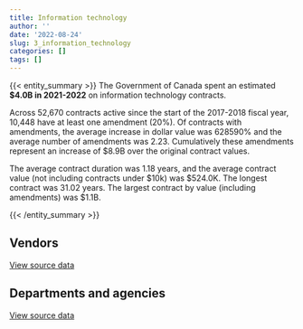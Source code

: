 ```yaml
---
title: Information technology
author: ''
date: '2022-08-24'
slug: 3_information_technology
categories: []
tags: []
---
```


<script src="/rmarkdown-libs/htmlwidgets/htmlwidgets.js"></script>
<link href="/rmarkdown-libs/datatables-css/datatables-crosstalk.css" rel="stylesheet" />
<script src="/rmarkdown-libs/datatables-binding/datatables.js"></script>
<script src="/rmarkdown-libs/jquery/jquery-3.6.0.min.js"></script>
<link href="/rmarkdown-libs/dt-core-bootstrap/css/dataTables.bootstrap.min.css" rel="stylesheet" />
<link href="/rmarkdown-libs/dt-core-bootstrap/css/dataTables.bootstrap.extra.css" rel="stylesheet" />
<script src="/rmarkdown-libs/dt-core-bootstrap/js/jquery.dataTables.min.js"></script>
<script src="/rmarkdown-libs/dt-core-bootstrap/js/dataTables.bootstrap.min.js"></script>
<link href="/rmarkdown-libs/crosstalk/css/crosstalk.min.css" rel="stylesheet" />
<script src="/rmarkdown-libs/crosstalk/js/crosstalk.min.js"></script>
<script src="/rmarkdown-libs/htmlwidgets/htmlwidgets.js"></script>
<link href="/rmarkdown-libs/datatables-css/datatables-crosstalk.css" rel="stylesheet" />
<script src="/rmarkdown-libs/datatables-binding/datatables.js"></script>
<script src="/rmarkdown-libs/jquery/jquery-3.6.0.min.js"></script>
<link href="/rmarkdown-libs/dt-core-bootstrap/css/dataTables.bootstrap.min.css" rel="stylesheet" />
<link href="/rmarkdown-libs/dt-core-bootstrap/css/dataTables.bootstrap.extra.css" rel="stylesheet" />
<script src="/rmarkdown-libs/dt-core-bootstrap/js/jquery.dataTables.min.js"></script>
<script src="/rmarkdown-libs/dt-core-bootstrap/js/dataTables.bootstrap.min.js"></script>
<link href="/rmarkdown-libs/crosstalk/css/crosstalk.min.css" rel="stylesheet" />
<script src="/rmarkdown-libs/crosstalk/js/crosstalk.min.js"></script>

{{< entity_summary >}}
The Government of Canada spent an estimated **\$4.0B in 2021-2022** on information technology contracts.

Across 52,670 contracts active since the start of the 2017-2018 fiscal year, 10,448 have at least one amendment (20%). Of contracts with amendments, the average increase in dollar value was 628590% and the average number of amendments was 2.23. Cumulatively these amendments represent an increase of \$8.9B over the original contract values.

The average contract duration was 1.18 years, and the average contract value (not including contracts under \$10k) was \$524.0K. The longest contract was 31.02 years. The largest contract by value (including amendments) was \$1.1B.

{{< /entity_summary >}}

## Vendors

<div id="htmlwidget-1" style="width:100%;height:auto;" class="datatables html-widget"></div>
<script type="application/json" data-for="htmlwidget-1">{"x":{"style":"bootstrap","filter":"none","vertical":false,"data":[["<a href=\"/vendors/1025178_randstad_interim/\">1025178 RANDSTAD INTERIM<\/a>","<a href=\"/vendors/10647802_canada/\">10647802 CANADA<\/a>","<a href=\"/vendors/11983890_canada_centre/\">11983890 CANADA CENTRE<\/a>","<a href=\"/vendors/2keys/\">2KEYS<\/a>","<a href=\"/vendors/3d_datacomm/\">3D DATACOMM<\/a>","<a href=\"/vendors/3m_canada_company/\">3M CANADA COMPANY<\/a>","<a href=\"/vendors/4_office_automation/\">4 OFFICE AUTOMATION<\/a>","<a href=\"/vendors/49_solutions/\">49 SOLUTIONS<\/a>","<a href=\"/vendors/4plan_consulting/\">4PLAN CONSULTING<\/a>","<a href=\"/vendors/529040_ontario_and_880382/\">529040 ONTARIO AND 880382<\/a>","<a href=\"/vendors/9168516_canada/\">9168516 CANADA<\/a>","<a href=\"/vendors/a_hundred_answers/\">A HUNDRED ANSWERS<\/a>","<a href=\"/vendors/ab_sciex/\">AB SCIEX<\/a>","<a href=\"/vendors/accenture/\">ACCENTURE<\/a>","<a href=\"/vendors/access_2_networks/\">ACCESS 2 NETWORKS<\/a>","<a href=\"/vendors/acme_future_security_controls/\">ACME FUTURE SECURITY CONTROLS<\/a>","<a href=\"/vendors/acosys_consulting_services/\">ACOSYS CONSULTING SERVICES<\/a>","<a href=\"/vendors/act/\">ACT<\/a>","<a href=\"/vendors/action_personnel_of_ottawa_hull/\">ACTION PERSONNEL OF OTTAWA HULL<\/a>","<a href=\"/vendors/adga_group/\">ADGA GROUP<\/a>","<a href=\"/vendors/adobe/\">ADOBE<\/a>","<a href=\"/vendors/adrm_technology_consulting/\">ADRM TECHNOLOGY CONSULTING<\/a>","<a href=\"/vendors/advanced_business_interiors/\">ADVANCED BUSINESS INTERIORS<\/a>","<a href=\"/vendors/advanced_chippewa_technologies/\">ADVANCED CHIPPEWA TECHNOLOGIES<\/a>","<a href=\"/vendors/agilent/\">AGILENT<\/a>","<a href=\"/vendors/ainsworth/\">AINSWORTH<\/a>","<a href=\"/vendors/air_liquide_canada/\">AIR LIQUIDE CANADA<\/a>","<a href=\"/vendors/airbus/\">AIRBUS<\/a>","<a href=\"/vendors/alinea_international/\">ALINEA INTERNATIONAL<\/a>","<a href=\"/vendors/altis_human_resources/\">ALTIS HUMAN RESOURCES<\/a>","<a href=\"/vendors/amazon/\">AMAZON<\/a>","<a href=\"/vendors/amtek_engineering/\">AMTEK ENGINEERING<\/a>","<a href=\"/vendors/anixter_canada/\">ANIXTER CANADA<\/a>","<a href=\"/vendors/ansys_canada/\">ANSYS CANADA<\/a>","<a href=\"/vendors/applied_electonics/\">APPLIED ELECTONICS<\/a>","<a href=\"/vendors/apption/\">APPTION<\/a>","<a href=\"/vendors/ariba/\">ARIBA<\/a>","<a href=\"/vendors/aris_global/\">ARIS GLOBAL<\/a>","<a href=\"/vendors/artemp_personnel_services/\">ARTEMP PERSONNEL SERVICES<\/a>","<a href=\"/vendors/asokan_business_interiors/\">ASOKAN BUSINESS INTERIORS<\/a>","<a href=\"/vendors/associated_engineering/\">ASSOCIATED ENGINEERING<\/a>","<a href=\"/vendors/attachmate/\">ATTACHMATE<\/a>","<a href=\"/vendors/avi_spl_canada/\">AVI SPL CANADA<\/a>","<a href=\"/vendors/b_l_associates/\">B L ASSOCIATES<\/a>","<a href=\"/vendors/bae_systems/\">BAE SYSTEMS<\/a>","<a href=\"/vendors/banctec_canada/\">BANCTEC CANADA<\/a>","<a href=\"/vendors/banfield_seguin/\">BANFIELD SEGUIN<\/a>","<a href=\"/vendors/bdo_canada/\">BDO CANADA<\/a>","<a href=\"/vendors/beckman_coulter_canada/\">BECKMAN COULTER CANADA<\/a>","<a href=\"/vendors/bell_and_howell_canada/\">BELL AND HOWELL CANADA<\/a>","<a href=\"/vendors/bell_canada/\">BELL CANADA<\/a>","<a href=\"/vendors/black_mcdonald/\">BLACK MCDONALD<\/a>","<a href=\"/vendors/blackberry/\">BLACKBERRY<\/a>","<a href=\"/vendors/bluedot/\">BLUEDOT<\/a>","<a href=\"/vendors/bmc_software_canada/\">BMC SOFTWARE CANADA<\/a>","<a href=\"/vendors/bombardier/\">BOMBARDIER<\/a>","<a href=\"/vendors/bp_m_government_im_it_consulting/\">BP M GOVERNMENT IM IT CONSULTING<\/a>","<a href=\"/vendors/bragg_communications/\">BRAGG COMMUNICATIONS<\/a>","<a href=\"/vendors/brandt_tractor/\">BRANDT TRACTOR<\/a>","<a href=\"/vendors/bridges_of_canada/\">BRIDGES OF CANADA<\/a>","<a href=\"/vendors/broadnet_telecom/\">BROADNET TELECOM<\/a>","<a href=\"/vendors/bronswerk_marine/\">BRONSWERK MARINE<\/a>","<a href=\"/vendors/brookfield_global_integrated_solutions/\">BROOKFIELD GLOBAL INTEGRATED SOLUTIONS<\/a>","<a href=\"/vendors/brs_innovations/\">BRS INNOVATIONS<\/a>","<a href=\"/vendors/bruker/\">BRUKER<\/a>","<a href=\"/vendors/c_core/\">C CORE<\/a>","<a href=\"/vendors/ca/\">CA<\/a>","<a href=\"/vendors/cache_computer_consulting/\">CACHE COMPUTER CONSULTING<\/a>","<a href=\"/vendors/cadex/\">CADEX<\/a>","<a href=\"/vendors/calian/\">CALIAN<\/a>","<a href=\"/vendors/campbell_scientific_canada/\">CAMPBELL SCIENTIFIC CANADA<\/a>","<a href=\"/vendors/canada_post/\">CANADA POST<\/a>","<a href=\"/vendors/canadian_bank_note_company/\">CANADIAN BANK NOTE COMPANY<\/a>","<a href=\"/vendors/canadian_corps_of_commissionaires/\">CANADIAN CORPS OF COMMISSIONAIRES<\/a>","<a href=\"/vendors/canadian_development_consultants/\">CANADIAN DEVELOPMENT CONSULTANTS<\/a>","<a href=\"/vendors/canon/\">CANON<\/a>","<a href=\"/vendors/cansel_survey_equipment/\">CANSEL SURVEY EQUIPMENT<\/a>","<a href=\"/vendors/carahsoft_technology/\">CARAHSOFT TECHNOLOGY<\/a>","<a href=\"/vendors/careworx/\">CAREWORX<\/a>","<a href=\"/vendors/carswell/\">CARSWELL<\/a>","<a href=\"/vendors/cbci_telecom/\">CBCI TELECOM<\/a>","<a href=\"/vendors/cdci_research/\">CDCI RESEARCH<\/a>","<a href=\"/vendors/cdw_canada/\">CDW CANADA<\/a>","<a href=\"/vendors/cedrom_sni/\">CEDROM SNI<\/a>","<a href=\"/vendors/cellebrite/\">CELLEBRITE<\/a>","<a href=\"/vendors/ceridian/\">CERIDIAN<\/a>","<a href=\"/vendors/cgi/\">CGI<\/a>","<a href=\"/vendors/channel_management_international/\">CHANNEL MANAGEMENT INTERNATIONAL<\/a>","<a href=\"/vendors/charter_telecom/\">CHARTER TELECOM<\/a>","<a href=\"/vendors/chubb_edwards/\">CHUBB EDWARDS<\/a>","<a href=\"/vendors/cima/\">CIMA<\/a>","<a href=\"/vendors/cision_canada/\">CISION CANADA<\/a>","<a href=\"/vendors/cistel_technology/\">CISTEL TECHNOLOGY<\/a>","<a href=\"/vendors/citrix/\">CITRIX<\/a>","<a href=\"/vendors/click_networks/\">CLICK NETWORKS<\/a>","<a href=\"/vendors/closereach/\">CLOSEREACH<\/a>","<a href=\"/vendors/co_ven/\">CO VEN<\/a>","<a href=\"/vendors/cofomo/\">COFOMO<\/a>","<a href=\"/vendors/colt_canada/\">COLT CANADA<\/a>","<a href=\"/vendors/combat_networks/\">COMBAT NETWORKS<\/a>","<a href=\"/vendors/commpower/\">COMMPOWER<\/a>","<a href=\"/vendors/commvault_systems/\">COMMVAULT SYSTEMS<\/a>","<a href=\"/vendors/compucom_canada/\">COMPUCOM CANADA<\/a>","<a href=\"/vendors/computer_associates_canada/\">COMPUTER ASSOCIATES CANADA<\/a>","<a href=\"/vendors/compuware_of_canada/\">COMPUWARE OF CANADA<\/a>","<a href=\"/vendors/concept_controls/\">CONCEPT CONTROLS<\/a>","<a href=\"/vendors/conexsys/\">CONEXSYS<\/a>","<a href=\"/vendors/connex_telecommunications/\">CONNEX TELECOMMUNICATIONS<\/a>","<a href=\"/vendors/conoscenti_technologies/\">CONOSCENTI TECHNOLOGIES<\/a>","<a href=\"/vendors/contract_community/\">CONTRACT COMMUNITY<\/a>","<a href=\"/vendors/convergint_technologies/\">CONVERGINT TECHNOLOGIES<\/a>","<a href=\"/vendors/coradix_technology_consulting/\">CORADIX TECHNOLOGY CONSULTING<\/a>","<a href=\"/vendors/corbel_management/\">CORBEL MANAGEMENT<\/a>","<a href=\"/vendors/csdc_systems/\">CSDC SYSTEMS<\/a>","<a href=\"/vendors/ctoms/\">CTOMS<\/a>","<a href=\"/vendors/cullen_diesel_power/\">CULLEN DIESEL POWER<\/a>","<a href=\"/vendors/cytelligence/\">CYTELLIGENCE<\/a>","<a href=\"/vendors/d_mark_biosciences/\">D MARK BIOSCIENCES<\/a>","<a href=\"/vendors/d4is_solutions/\">D4IS SOLUTIONS<\/a>","<a href=\"/vendors/dalhousie_university/\">DALHOUSIE UNIVERSITY<\/a>","<a href=\"/vendors/dalian_enterprises/\">DALIAN ENTERPRISES<\/a>","<a href=\"/vendors/dasco_equipment/\">DASCO EQUIPMENT<\/a>","<a href=\"/vendors/decisive_group/\">DECISIVE GROUP<\/a>","<a href=\"/vendors/decisive_technologies/\">DECISIVE TECHNOLOGIES<\/a>","<a href=\"/vendors/delco_automation/\">DELCO AUTOMATION<\/a>","<a href=\"/vendors/dell_computer/\">DELL COMPUTER<\/a>","<a href=\"/vendors/deloitte_and_touche/\">DELOITTE AND TOUCHE<\/a>","<a href=\"/vendors/desire2learn/\">DESIRE2LEARN<\/a>","<a href=\"/vendors/diligens/\">DILIGENS<\/a>","<a href=\"/vendors/dls_technology/\">DLS TECHNOLOGY<\/a>","<a href=\"/vendors/dnr_consulting_group/\">DNR CONSULTING GROUP<\/a>","<a href=\"/vendors/donna_cona/\">DONNA CONA<\/a>","<a href=\"/vendors/dwp_solutions/\">DWP SOLUTIONS<\/a>","<a href=\"/vendors/dymech_engineering/\">DYMECH ENGINEERING<\/a>","<a href=\"/vendors/dynabook_canada/\">DYNABOOK CANADA<\/a>","<a href=\"/vendors/dynamic_personnel_consultants/\">DYNAMIC PERSONNEL CONSULTANTS<\/a>","<a href=\"/vendors/eagle_professional_resources/\">EAGLE PROFESSIONAL RESOURCES<\/a>","<a href=\"/vendors/eberhard_von_huene_associates/\">EBERHARD VON HUENE ASSOCIATES<\/a>","<a href=\"/vendors/ebsco_canada/\">EBSCO CANADA<\/a>","<a href=\"/vendors/eclipsys_solutions/\">ECLIPSYS SOLUTIONS<\/a>","<a href=\"/vendors/elsevier/\">ELSEVIER<\/a>","<a href=\"/vendors/emcon_services/\">EMCON SERVICES<\/a>","<a href=\"/vendors/empowered_networks/\">EMPOWERED NETWORKS<\/a>","<a href=\"/vendors/englobe/\">ENGLOBE<\/a>","<a href=\"/vendors/entrust/\">ENTRUST<\/a>","<a href=\"/vendors/eperformance/\">EPERFORMANCE<\/a>","<a href=\"/vendors/ernst_young/\">ERNST YOUNG<\/a>","<a href=\"/vendors/esri/\">ESRI<\/a>","<a href=\"/vendors/evaluation_personnel_selection/\">EVALUATION PERSONNEL SELECTION<\/a>","<a href=\"/vendors/evripos_janitorial_services/\">EVRIPOS JANITORIAL SERVICES<\/a>","<a href=\"/vendors/excel_human_resources/\">EXCEL HUMAN RESOURCES<\/a>","<a href=\"/vendors/factiva/\">FACTIVA<\/a>","<a href=\"/vendors/fairbanks_morse_engine/\">FAIRBANKS MORSE ENGINE<\/a>","<a href=\"/vendors/fast_track_staffing/\">FAST TRACK STAFFING<\/a>","<a href=\"/vendors/felix_technology/\">FELIX TECHNOLOGY<\/a>","<a href=\"/vendors/ference_company_consulting/\">FERENCE COMPANY CONSULTING<\/a>","<a href=\"/vendors/finning_international/\">FINNING INTERNATIONAL<\/a>","<a href=\"/vendors/forrester_research/\">FORRESTER RESEARCH<\/a>","<a href=\"/vendors/foxit_software/\">FOXIT SOFTWARE<\/a>","<a href=\"/vendors/freebalance/\">FREEBALANCE<\/a>","<a href=\"/vendors/frequentis_canada/\">FREQUENTIS CANADA<\/a>","<a href=\"/vendors/fujitsu/\">FUJITSU<\/a>","<a href=\"/vendors/gap_wireless/\">GAP WIRELESS<\/a>","<a href=\"/vendors/garda_security_group/\">GARDA SECURITY GROUP<\/a>","<a href=\"/vendors/gartner/\">GARTNER<\/a>","<a href=\"/vendors/gc_strategies/\">GC STRATEGIES<\/a>","<a href=\"/vendors/gdi_services/\">GDI SERVICES<\/a>","<a href=\"/vendors/genesis_integration/\">GENESIS INTEGRATION<\/a>","<a href=\"/vendors/glasshouse_systems/\">GLASSHOUSE SYSTEMS<\/a>","<a href=\"/vendors/global_knowledge/\">GLOBAL KNOWLEDGE<\/a>","<a href=\"/vendors/global_upholstery/\">GLOBAL UPHOLSTERY<\/a>","<a href=\"/vendors/golder_associates/\">GOLDER ASSOCIATES<\/a>","<a href=\"/vendors/grand_toy/\">GRAND TOY<\/a>","<a href=\"/vendors/greater_toronto_airport_authority/\">GREATER TORONTO AIRPORT AUTHORITY<\/a>","<a href=\"/vendors/gsi_international_consulting/\">GSI INTERNATIONAL CONSULTING<\/a>","<a href=\"/vendors/hawboldt_industries/\">HAWBOLDT INDUSTRIES<\/a>","<a href=\"/vendors/haworth/\">HAWORTH<\/a>","<a href=\"/vendors/hewlett_packard/\">HEWLETT PACKARD<\/a>","<a href=\"/vendors/hitachi_data_systems/\">HITACHI DATA SYSTEMS<\/a>","<a href=\"/vendors/hitrac/\">HITRAC<\/a>","<a href=\"/vendors/honeywell/\">HONEYWELL<\/a>","<a href=\"/vendors/hootsuite_media/\">HOOTSUITE MEDIA<\/a>","<a href=\"/vendors/horizant/\">HORIZANT<\/a>","<a href=\"/vendors/hoskin_scientific/\">HOSKIN SCIENTIFIC<\/a>","<a href=\"/vendors/hubspoke/\">HUBSPOKE<\/a>","<a href=\"/vendors/hypertec/\">HYPERTEC<\/a>","<a href=\"/vendors/i4c_information_technology/\">I4C INFORMATION TECHNOLOGY<\/a>","<a href=\"/vendors/ibiska_telecom/\">IBISKA TELECOM<\/a>","<a href=\"/vendors/ibm_canada/\">IBM CANADA<\/a>","<a href=\"/vendors/iceberg_networks/\">ICEBERG NETWORKS<\/a>","<a href=\"/vendors/ids_systems_consultants/\">IDS SYSTEMS CONSULTANTS<\/a>","<a href=\"/vendors/ifathom/\">IFATHOM<\/a>","<a href=\"/vendors/ihs_global/\">IHS GLOBAL<\/a>","<a href=\"/vendors/iic_technologies/\">IIC TECHNOLOGIES<\/a>","<a href=\"/vendors/illumina_canada/\">ILLUMINA CANADA<\/a>","<a href=\"/vendors/imp_group/\">IMP GROUP<\/a>","<a href=\"/vendors/imtech_marine_canada/\">IMTECH MARINE CANADA<\/a>","<a href=\"/vendors/info_tech_research_group/\">INFO TECH RESEARCH GROUP<\/a>","<a href=\"/vendors/infosys/\">INFOSYS<\/a>","<a href=\"/vendors/inmarsat_solutions/\">INMARSAT SOLUTIONS<\/a>","<a href=\"/vendors/innovasea_marine_systems_canada/\">INNOVASEA MARINE SYSTEMS CANADA<\/a>","<a href=\"/vendors/insa/\">INSA<\/a>","<a href=\"/vendors/instrux_media/\">INSTRUX MEDIA<\/a>","<a href=\"/vendors/integra_networks/\">INTEGRA NETWORKS<\/a>","<a href=\"/vendors/integrated_distribution_systems/\">INTEGRATED DISTRIBUTION SYSTEMS<\/a>","<a href=\"/vendors/interactive_audio_visual/\">INTERACTIVE AUDIO VISUAL<\/a>","<a href=\"/vendors/intergraph_canada/\">INTERGRAPH CANADA<\/a>","<a href=\"/vendors/international_safety_research/\">INTERNATIONAL SAFETY RESEARCH<\/a>","<a href=\"/vendors/ipss/\">IPSS<\/a>","<a href=\"/vendors/iron_mountain/\">IRON MOUNTAIN<\/a>","<a href=\"/vendors/it_net_consultants/\">IT NET CONSULTANTS<\/a>","<a href=\"/vendors/itex/\">ITEX<\/a>","<a href=\"/vendors/j_j_trailers_manufacturers_and_sales/\">J J TRAILERS MANUFACTURERS AND SALES<\/a>","<a href=\"/vendors/jasco_applied_sciences_canada/\">JASCO APPLIED SCIENCES CANADA<\/a>","<a href=\"/vendors/jastram_engineering/\">JASTRAM ENGINEERING<\/a>","<a href=\"/vendors/jim_pattison_industries/\">JIM PATTISON INDUSTRIES<\/a>","<a href=\"/vendors/john_wiley_sons/\">JOHN WILEY SONS<\/a>","<a href=\"/vendors/johnson_controls_canada/\">JOHNSON CONTROLS CANADA<\/a>","<a href=\"/vendors/keydata_associates/\">KEYDATA ASSOCIATES<\/a>","<a href=\"/vendors/keysight_technologies_canada/\">KEYSIGHT TECHNOLOGIES CANADA<\/a>","<a href=\"/vendors/kongsberg/\">KONGSBERG<\/a>","<a href=\"/vendors/konica_minolta_business_solutions/\">KONICA MINOLTA BUSINESS SOLUTIONS<\/a>","<a href=\"/vendors/kpmg/\">KPMG<\/a>","<a href=\"/vendors/kubota_canada/\">KUBOTA CANADA<\/a>","<a href=\"/vendors/kyndryl_canada/\">KYNDRYL CANADA<\/a>","<a href=\"/vendors/l3harris/\">L3HARRIS<\/a>","<a href=\"/vendors/language_research_development_group/\">LANGUAGE RESEARCH DEVELOPMENT GROUP<\/a>","<a href=\"/vendors/lannick_contract_solutions/\">LANNICK CONTRACT SOLUTIONS<\/a>","<a href=\"/vendors/laurentian_technologies/\">LAURENTIAN TECHNOLOGIES<\/a>","<a href=\"/vendors/leo_pisces_services_group/\">LEO PISCES SERVICES GROUP<\/a>","<a href=\"/vendors/leonardo/\">LEONARDO<\/a>","<a href=\"/vendors/levitt_safety/\">LEVITT SAFETY<\/a>","<a href=\"/vendors/lexisnexis_canada/\">LEXISNEXIS CANADA<\/a>","<a href=\"/vendors/life_technologies/\">LIFE TECHNOLOGIES<\/a>","<a href=\"/vendors/lifespeak/\">LIFESPEAK<\/a>","<a href=\"/vendors/like_10/\">LIKE 10<\/a>","<a href=\"/vendors/lionbridge/\">LIONBRIDGE<\/a>","<a href=\"/vendors/lowe_martin_company/\">LOWE MARTIN COMPANY<\/a>","<a href=\"/vendors/ls_telcom/\">LS TELCOM<\/a>","<a href=\"/vendors/lumina_it/\">LUMINA IT<\/a>","<a href=\"/vendors/m_d_charlton/\">M D CHARLTON<\/a>","<a href=\"/vendors/m_r_engineering/\">M R ENGINEERING<\/a>","<a href=\"/vendors/macdonald_dettwiler_and_associates/\">MACDONALD DETTWILER AND ASSOCIATES<\/a>","<a href=\"/vendors/madsen_diesel_turbine/\">MADSEN DIESEL TURBINE<\/a>","<a href=\"/vendors/magellan_aerospace/\">MAGELLAN AEROSPACE<\/a>","<a href=\"/vendors/makwa_resourcing/\">MAKWA RESOURCING<\/a>","<a href=\"/vendors/manpower_services_canada/\">MANPOWER SERVICES CANADA<\/a>","<a href=\"/vendors/maplesoft_consulting/\">MAPLESOFT CONSULTING<\/a>","<a href=\"/vendors/marinenav/\">MARINENAV<\/a>","<a href=\"/vendors/maverin/\">MAVERIN<\/a>","<a href=\"/vendors/maximus_canada/\">MAXIMUS CANADA<\/a>","<a href=\"/vendors/maxsys_staffing_and_consulting/\">MAXSYS STAFFING AND CONSULTING<\/a>","<a href=\"/vendors/mcafee_international/\">MCAFEE INTERNATIONAL<\/a>","<a href=\"/vendors/mckinsey_and_company/\">MCKINSEY AND COMPANY<\/a>","<a href=\"/vendors/mdos_consulting/\">MDOS CONSULTING<\/a>","<a href=\"/vendors/media_q/\">MEDIA Q<\/a>","<a href=\"/vendors/mega_tech/\">MEGA TECH<\/a>","<a href=\"/vendors/mercury_marine/\">MERCURY MARINE<\/a>","<a href=\"/vendors/messa_computing/\">MESSA COMPUTING<\/a>","<a href=\"/vendors/metocean_telematics/\">METOCEAN TELEMATICS<\/a>","<a href=\"/vendors/mgis/\">MGIS<\/a>","<a href=\"/vendors/michael_wager_consulting/\">MICHAEL WAGER CONSULTING<\/a>","<a href=\"/vendors/micro_focus_canada/\">MICRO FOCUS CANADA<\/a>","<a href=\"/vendors/microsoft_canada/\">MICROSOFT CANADA<\/a>","<a href=\"/vendors/millbrook_tactical/\">MILLBROOK TACTICAL<\/a>","<a href=\"/vendors/mindwire_systems/\">MINDWIRE SYSTEMS<\/a>","<a href=\"/vendors/mishkumi_technologies/\">MISHKUMI TECHNOLOGIES<\/a>","<a href=\"/vendors/mitsubishi_motor_sales/\">MITSUBISHI MOTOR SALES<\/a>","<a href=\"/vendors/mnp/\">MNP<\/a>","<a href=\"/vendors/modis_canada/\">MODIS CANADA<\/a>","<a href=\"/vendors/moerae_solutions/\">MOERAE SOLUTIONS<\/a>","<a href=\"/vendors/moneris/\">MONERIS<\/a>","<a href=\"/vendors/moore_canada/\">MOORE CANADA<\/a>","<a href=\"/vendors/morneau_shepell/\">MORNEAU SHEPELL<\/a>","<a href=\"/vendors/morpho_canada/\">MORPHO CANADA<\/a>","<a href=\"/vendors/motorola_solutions_canada/\">MOTOROLA SOLUTIONS CANADA<\/a>","<a href=\"/vendors/mts_allstream/\">MTS ALLSTREAM<\/a>","<a href=\"/vendors/n12_consulting/\">N12 CONSULTING<\/a>","<a href=\"/vendors/national_arts_centre/\">NATIONAL ARTS CENTRE<\/a>","<a href=\"/vendors/nations_translation_group/\">NATIONS TRANSLATION GROUP<\/a>","<a href=\"/vendors/nattiq/\">NATTIQ<\/a>","<a href=\"/vendors/nav_canada/\">NAV CANADA<\/a>","<a href=\"/vendors/navpoint_consulting_group/\">NAVPOINT CONSULTING GROUP<\/a>","<a href=\"/vendors/newfound_recruiting/\">NEWFOUND RECRUITING<\/a>","<a href=\"/vendors/niche_technology/\">NICHE TECHNOLOGY<\/a>","<a href=\"/vendors/nimble_information_strategies/\">NIMBLE INFORMATION STRATEGIES<\/a>","<a href=\"/vendors/nisha_techonologies/\">NISHA TECHONOLOGIES<\/a>","<a href=\"/vendors/nortac_defence/\">NORTAC DEFENCE<\/a>","<a href=\"/vendors/northwest_marine_technology/\">NORTHWEST MARINE TECHNOLOGY<\/a>","<a href=\"/vendors/northwestel/\">NORTHWESTEL<\/a>","<a href=\"/vendors/nortrax_canada/\">NORTRAX CANADA<\/a>","<a href=\"/vendors/nova_networks/\">NOVA NETWORKS<\/a>","<a href=\"/vendors/nrns/\">NRNS<\/a>","<a href=\"/vendors/nuctech_company/\">NUCTECH COMPANY<\/a>","<a href=\"/vendors/nuix_north_america/\">NUIX NORTH AMERICA<\/a>","<a href=\"/vendors/olin/\">OLIN<\/a>","<a href=\"/vendors/onix_networking_canada/\">ONIX NETWORKING CANADA<\/a>","<a href=\"/vendors/onx_enterprise_solutions/\">ONX ENTERPRISE SOLUTIONS<\/a>","<a href=\"/vendors/openframe_technologies/\">OPENFRAME TECHNOLOGIES<\/a>","<a href=\"/vendors/opentext/\">OPENTEXT<\/a>","<a href=\"/vendors/oproma/\">OPROMA<\/a>","<a href=\"/vendors/optiv_canada_federal/\">OPTIV CANADA FEDERAL<\/a>","<a href=\"/vendors/oracle_canada/\">ORACLE CANADA<\/a>","<a href=\"/vendors/orangutech/\">ORANGUTECH<\/a>","<a href=\"/vendors/paladin_group/\">PALADIN GROUP<\/a>","<a href=\"/vendors/panasonic/\">PANASONIC<\/a>","<a href=\"/vendors/patlon_aircraft_industries/\">PATLON AIRCRAFT INDUSTRIES<\/a>","<a href=\"/vendors/pattison_sign_group/\">PATTISON SIGN GROUP<\/a>","<a href=\"/vendors/perceptics/\">PERCEPTICS<\/a>","<a href=\"/vendors/phaselock_systems_international/\">PHASELOCK SYSTEMS INTERNATIONAL<\/a>","<a href=\"/vendors/pitney_bowes/\">PITNEY BOWES<\/a>","<a href=\"/vendors/podolinsky_equipment/\">PODOLINSKY EQUIPMENT<\/a>","<a href=\"/vendors/postmedia_network/\">POSTMEDIA NETWORK<\/a>","<a href=\"/vendors/pragmatic_conferencing/\">PRAGMATIC CONFERENCING<\/a>","<a href=\"/vendors/precisionit/\">PRECISIONIT<\/a>","<a href=\"/vendors/pricewaterhouse_coopers/\">PRICEWATERHOUSE COOPERS<\/a>","<a href=\"/vendors/primex_project_management/\">PRIMEX PROJECT MANAGEMENT<\/a>","<a href=\"/vendors/printers_plus/\">PRINTERS PLUS<\/a>","<a href=\"/vendors/procom_consultants/\">PROCOM CONSULTANTS<\/a>","<a href=\"/vendors/promaxis/\">PROMAXIS<\/a>","<a href=\"/vendors/proquest/\">PROQUEST<\/a>","<a href=\"/vendors/prosci_canada/\">PROSCI CANADA<\/a>","<a href=\"/vendors/protak_consulting_group/\">PROTAK CONSULTING GROUP<\/a>","<a href=\"/vendors/purelogic/\">PURELOGIC<\/a>","<a href=\"/vendors/purespirit_solutions/\">PURESPIRIT SOLUTIONS<\/a>","<a href=\"/vendors/qiagen/\">QIAGEN<\/a>","<a href=\"/vendors/qmr/\">QMR<\/a>","<a href=\"/vendors/quintet_consulting/\">QUINTET CONSULTING<\/a>","<a href=\"/vendors/r2i/\">R2I<\/a>","<a href=\"/vendors/rampart_international/\">RAMPART INTERNATIONAL<\/a>","<a href=\"/vendors/randstad/\">RANDSTAD<\/a>","<a href=\"/vendors/rapiscan_systems/\">RAPISCAN SYSTEMS<\/a>","<a href=\"/vendors/raymond_chabot_grant_thornton/\">RAYMOND CHABOT GRANT THORNTON<\/a>","<a href=\"/vendors/raytheon/\">RAYTHEON<\/a>","<a href=\"/vendors/rhea/\">RHEA<\/a>","<a href=\"/vendors/rheinmetall/\">RHEINMETALL<\/a>","<a href=\"/vendors/risk_sciences_international/\">RISK SCIENCES INTERNATIONAL<\/a>","<a href=\"/vendors/rockwell_collins_canada/\">ROCKWELL COLLINS CANADA<\/a>","<a href=\"/vendors/rogers/\">ROGERS<\/a>","<a href=\"/vendors/rohde_schwarz_canada/\">ROHDE SCHWARZ CANADA<\/a>","<a href=\"/vendors/s_p_global_market_intelligence/\">S P GLOBAL MARKET INTELLIGENCE<\/a>","<a href=\"/vendors/saba_software/\">SABA SOFTWARE<\/a>","<a href=\"/vendors/salesforce_canada/\">SALESFORCE CANADA<\/a>","<a href=\"/vendors/sap/\">SAP<\/a>","<a href=\"/vendors/sas_institute/\">SAS INSTITUTE<\/a>","<a href=\"/vendors/sasktel/\">SASKTEL<\/a>","<a href=\"/vendors/sc2_0_stepped_care_solutions/\">SC2 0 STEPPED CARE SOLUTIONS<\/a>","<a href=\"/vendors/scalar_decisions/\">SCALAR DECISIONS<\/a>","<a href=\"/vendors/sdl_international_canada/\">SDL INTERNATIONAL CANADA<\/a>","<a href=\"/vendors/seacoast_marine_electronics/\">SEACOAST MARINE ELECTRONICS<\/a>","<a href=\"/vendors/securekey_technologies/\">SECUREKEY TECHNOLOGIES<\/a>","<a href=\"/vendors/sharp_electronics/\">SHARP ELECTRONICS<\/a>","<a href=\"/vendors/shaw_cable/\">SHAW CABLE<\/a>","<a href=\"/vendors/shi_canada/\">SHI CANADA<\/a>","<a href=\"/vendors/si_systems/\">SI SYSTEMS<\/a>","<a href=\"/vendors/siemens/\">SIEMENS<\/a>","<a href=\"/vendors/sierra_systems_group/\">SIERRA SYSTEMS GROUP<\/a>","<a href=\"/vendors/simex_defence/\">SIMEX DEFENCE<\/a>","<a href=\"/vendors/simplex_grinnell/\">SIMPLEX GRINNELL<\/a>","<a href=\"/vendors/skillsoft_canada/\">SKILLSOFT CANADA<\/a>","<a href=\"/vendors/smiths_detection/\">SMITHS DETECTION<\/a>","<a href=\"/vendors/snc_lavalin/\">SNC LAVALIN<\/a>","<a href=\"/vendors/softchoice/\">SOFTCHOICE<\/a>","<a href=\"/vendors/softsim_technologies/\">SOFTSIM TECHNOLOGIES<\/a>","<a href=\"/vendors/solotech/\">SOLOTECH<\/a>","<a href=\"/vendors/somos/\">SOMOS<\/a>","<a href=\"/vendors/southwest_research_institute/\">SOUTHWEST RESEARCH INSTITUTE<\/a>","<a href=\"/vendors/sra_staffing_solutions/\">SRA STAFFING SOLUTIONS<\/a>","<a href=\"/vendors/st_airborne_systems/\">ST AIRBORNE SYSTEMS<\/a>","<a href=\"/vendors/stantec/\">STANTEC<\/a>","<a href=\"/vendors/stoneworks_technologies/\">STONEWORKS TECHNOLOGIES<\/a>","<a href=\"/vendors/summit_canada_distributors/\">SUMMIT CANADA DISTRIBUTORS<\/a>","<a href=\"/vendors/super_channel_international/\">SUPER CHANNEL INTERNATIONAL<\/a>","<a href=\"/vendors/suse_software_solutions_canada/\">SUSE SOFTWARE SOLUTIONS CANADA<\/a>","<a href=\"/vendors/synersolutions_technologies/\">SYNERSOLUTIONS TECHNOLOGIES<\/a>","<a href=\"/vendors/systematix_solutions/\">SYSTEMATIX SOLUTIONS<\/a>","<a href=\"/vendors/systems_for_research/\">SYSTEMS FOR RESEARCH<\/a>","<a href=\"/vendors/systemscope/\">SYSTEMSCOPE<\/a>","<a href=\"/vendors/tag_hr/\">TAG HR<\/a>","<a href=\"/vendors/taligent_consulting/\">TALIGENT CONSULTING<\/a>","<a href=\"/vendors/tankatek/\">TANKATEK<\/a>","<a href=\"/vendors/tecsis/\">TECSIS<\/a>","<a href=\"/vendors/teknion/\">TEKNION<\/a>","<a href=\"/vendors/teksystems_canada/\">TEKSYSTEMS CANADA<\/a>","<a href=\"/vendors/telecom_computer_services/\">TELECOM COMPUTER SERVICES<\/a>","<a href=\"/vendors/teledyne/\">TELEDYNE<\/a>","<a href=\"/vendors/telesat/\">TELESAT<\/a>","<a href=\"/vendors/telus_canada/\">TELUS CANADA<\/a>","<a href=\"/vendors/tenaquip/\">TENAQUIP<\/a>","<a href=\"/vendors/teramach_technologies/\">TERAMACH TECHNOLOGIES<\/a>","<a href=\"/vendors/tes_contract_services/\">TES CONTRACT SERVICES<\/a>","<a href=\"/vendors/testforce_systems/\">TESTFORCE SYSTEMS<\/a>","<a href=\"/vendors/thales/\">THALES<\/a>","<a href=\"/vendors/the_aim_group/\">THE AIM GROUP<\/a>","<a href=\"/vendors/the_halifax_computer_consulting_group/\">THE HALIFAX COMPUTER CONSULTING GROUP<\/a>","<a href=\"/vendors/the_halifax_group/\">THE HALIFAX GROUP<\/a>","<a href=\"/vendors/the_it_broker/\">THE IT BROKER<\/a>","<a href=\"/vendors/the_ktl_group/\">THE KTL GROUP<\/a>","<a href=\"/vendors/the_mathworks/\">THE MATHWORKS<\/a>","<a href=\"/vendors/the_right_door_consulting/\">THE RIGHT DOOR CONSULTING<\/a>","<a href=\"/vendors/the_vcan_group/\">THE VCAN GROUP<\/a>","<a href=\"/vendors/thermo_fisher_scientific/\">THERMO FISHER SCIENTIFIC<\/a>","<a href=\"/vendors/think_on/\">THINK ON<\/a>","<a href=\"/vendors/thomas_schmidt/\">THOMAS SCHMIDT<\/a>","<a href=\"/vendors/thomson_reuters/\">THOMSON REUTERS<\/a>","<a href=\"/vendors/thrive_health/\">THRIVE HEALTH<\/a>","<a href=\"/vendors/tiree/\">TIREE<\/a>","<a href=\"/vendors/toromont/\">TOROMONT<\/a>","<a href=\"/vendors/toshiba_canada/\">TOSHIBA CANADA<\/a>","<a href=\"/vendors/totem_offisource/\">TOTEM OFFISOURCE<\/a>","<a href=\"/vendors/tpg_technology_consultants/\">TPG TECHNOLOGY CONSULTANTS<\/a>","<a href=\"/vendors/track24_canada/\">TRACK24 CANADA<\/a>","<a href=\"/vendors/transpolar_technology/\">TRANSPOLAR TECHNOLOGY<\/a>","<a href=\"/vendors/trm_technologies/\">TRM TECHNOLOGIES<\/a>","<a href=\"/vendors/tundra_technical_solutions/\">TUNDRA TECHNICAL SOLUTIONS<\/a>","<a href=\"/vendors/turtle_island_staffing/\">TURTLE ISLAND STAFFING<\/a>","<a href=\"/vendors/tyco_integrated_fire_security/\">TYCO INTEGRATED FIRE SECURITY<\/a>","<a href=\"/vendors/ultra_electronics/\">ULTRA ELECTRONICS<\/a>","<a href=\"/vendors/unisoft_international/\">UNISOFT INTERNATIONAL<\/a>","<a href=\"/vendors/unisource/\">UNISOURCE<\/a>","<a href=\"/vendors/unisys_canada/\">UNISYS CANADA<\/a>","<a href=\"/vendors/united_rentals_of_canada/\">UNITED RENTALS OF CANADA<\/a>","<a href=\"/vendors/universite_laval/\">UNIVERSITE LAVAL<\/a>","<a href=\"/vendors/university_of_alberta/\">UNIVERSITY OF ALBERTA<\/a>","<a href=\"/vendors/university_of_calgary/\">UNIVERSITY OF CALGARY<\/a>","<a href=\"/vendors/university_of_guelph/\">UNIVERSITY OF GUELPH<\/a>","<a href=\"/vendors/university_of_new_brunswick/\">UNIVERSITY OF NEW BRUNSWICK<\/a>","<a href=\"/vendors/university_of_ottawa/\">UNIVERSITY OF OTTAWA<\/a>","<a href=\"/vendors/university_of_waterloo/\">UNIVERSITY OF WATERLOO<\/a>","<a href=\"/vendors/vaisala_canada/\">VAISALA CANADA<\/a>","<a href=\"/vendors/valcom_consulting/\">VALCOM CONSULTING<\/a>","<a href=\"/vendors/veritaaq_technology_house/\">VERITAAQ TECHNOLOGY HOUSE<\/a>","<a href=\"/vendors/veritas_canada/\">VERITAS CANADA<\/a>","<a href=\"/vendors/veritas_technologies/\">VERITAS TECHNOLOGIES<\/a>","<a href=\"/vendors/vfa_canada/\">VFA CANADA<\/a>","<a href=\"/vendors/vmware/\">VMWARE<\/a>","<a href=\"/vendors/vwr_international/\">VWR INTERNATIONAL<\/a>","<a href=\"/vendors/wajax/\">WAJAX<\/a>","<a href=\"/vendors/watchguard_video/\">WATCHGUARD VIDEO<\/a>","<a href=\"/vendors/waters/\">WATERS<\/a>","<a href=\"/vendors/wesco_distribution_canada/\">WESCO DISTRIBUTION CANADA<\/a>","<a href=\"/vendors/westbury_national_show_systems/\">WESTBURY NATIONAL SHOW SYSTEMS<\/a>","<a href=\"/vendors/westower_communications/\">WESTOWER COMMUNICATIONS<\/a>","<a href=\"/vendors/wildlife_computers/\">WILDLIFE COMPUTERS<\/a>","<a href=\"/vendors/wills_transfer/\">WILLS TRANSFER<\/a>","<a href=\"/vendors/wintersteiger/\">WINTERSTEIGER<\/a>","<a href=\"/vendors/wolters_kluwer/\">WOLTERS KLUWER<\/a>","<a href=\"/vendors/workdynamics_technologies/\">WORKDYNAMICS TECHNOLOGIES<\/a>","<a href=\"/vendors/worldreach_software/\">WORLDREACH SOFTWARE<\/a>","<a href=\"/vendors/wsp/\">WSP<\/a>","<a href=\"/vendors/wyssen_avalanche_control/\">WYSSEN AVALANCHE CONTROL<\/a>","<a href=\"/vendors/xerox/\">XEROX<\/a>","<a href=\"/vendors/yamaha_motors_canada/\">YAMAHA MOTORS CANADA<\/a>","<a href=\"/vendors/zayo_canada/\">ZAYO CANADA<\/a>","<a href=\"/vendors/zernam_enterprise/\">ZERNAM ENTERPRISE<\/a>","<a href=\"/vendors/zycom/\">ZYCOM<\/a>"],[1647325.89,null,null,11126747.19,506059.18,1848744.09,287438.51,811622.94,194104.86,null,null,2693995.14,null,9273420.3,4839406.75,134522.87,null,1819713.42,87970.5,16441481.96,7528403.73,12327136.25,17810.48,18342716.57,78390.65,null,null,19940.71,null,1759090.98,null,165016.62,132099.41,1176018.9,3195048.36,1145481.57,1840973.54,713895.35,null,10345.15,128281.8,2652126.71,5975783.75,1500286.03,null,1189444.93,9470.63,1915808.52,null,2583368.27,343500515.31,null,3007374.11,null,8145801.66,null,300188.06,2234837.59,null,null,null,null,null,null,null,24217.97,87917.88,22318924.48,null,18627118.1,15463.21,46423.49,1475305.73,100130.63,null,2122838.94,163119.56,5643495.09,1249164.19,1919282.17,11181736.18,18261.86,23840783.27,37288.06,974749.79,null,25006108.21,638888.64,null,49018.04,null,1758.33,21971963.17,3663047.14,7025540.37,1840287.03,921015.01,40639746.21,2262499.7,10015218.15,841280.97,3180216.5,18711987.02,29535466.72,2409764.27,null,8273620.11,53462.66,585888.26,220871.9,null,18416907.58,null,1711894.73,null,null,5650000,79178.36,2696930.16,null,3894260.2,12880.57,null,15530122.38,336956.02,12668315.72,25752572.97,null,null,595930.31,5469171.63,26107549.33,522974.12,null,null,82783.8,1896001.56,10747.08,347856.5,15711489.78,496449.01,4698606.1,4520778.65,null,5954794.92,1474194.23,5369163.6,6476649.71,166531.97,null,29165758.22,908787.92,null,41956.51,136478.5,null,null,65731.82,null,1923401.67,2055061.81,9011308.74,39319.23,null,16141085.49,5061432.03,null,1580833.04,1547177.76,323832.84,20821.85,null,null,null,null,680915,31930.15,11566507.47,3203568.7,125864.25,2289613.04,1330336.95,1259995.13,45308.49,356159.34,15813931.31,2402814.36,25810956.52,369370884.59,1783519.32,408356.41,1417378.65,161071.86,null,45355.38,1033277.67,null,599118.67,19784833.18,22975170.75,null,15083295.87,252646.07,6731642.54,34936.44,868558.44,433435.33,90937.1,13825854.51,1172634.19,6976954.55,25779016.95,28832.81,null,null,null,null,null,1057800.29,111258.15,1237898.08,147657.73,674409.82,null,3466250.36,5404732.57,135208.3,null,946782.54,868350.31,11800,736876.23,692442.83,null,107734.04,2038690.49,11354.01,null,6852151.19,6317793.68,2056002.9,null,963945.36,null,96008.46,1083833.42,1019318.84,35685456.64,null,144976.6,null,496584.04,1731180.36,388120.38,2262040.14,8148.36,314018.79,null,1662859.95,4825009.55,7091668.58,4452894.28,8678891.65,133903676.51,145995.08,25592951.44,7086479.66,null,1553099.92,40054704.01,1241403.58,28783366.74,null,null,1559072.56,65623172.13,5563575.91,908825.65,75637.97,null,449738.62,68433.93,3573318.91,4186872.48,1248273.19,42066.99,54321997.9,4194194.97,null,4450446.3,34100.44,580556.81,1669475.61,null,17192.55,43953.65,901471.91,7579522.78,2247619.85,11439884.86,598807.39,1846100.77,77666687.1,4380246.57,1158579.03,5400026.6,15735.94,null,1341766.75,1209388.62,144585.15,37792.34,141926.19,3744843.69,7189804.95,25387782.94,null,2493440.26,9999010.28,1577606.11,90466.01,null,2837940.48,5859793.75,3217913.39,40207.8,1506820.16,null,null,1303019.05,22055679.53,null,190523.14,1051013,null,1259310.53,115998.04,28445.63,52207690.28,421418.3,null,64856.4,null,12573189.72,8902373.4,5142757.85,null,972161.31,39986.97,null,12919.37,1067740.89,1163414.97,1044658.54,66484955.2,338595.25,4037471.74,102265.99,259740.85,916436.57,55979.61,null,10283082.32,47921.31,6361891.45,832975.98,null,767054.47,63647.19,82811.97,8212259.47,502183.75,null,null,44859.83,22543842.32,null,3042067.14,875302.14,1421284.63,3186008.78,543149.61,254956.46,41423721.89,6848142.9,840897.73,17350849.6,100178487.32,null,27587858.2,11344995.72,2071796.32,1831177.19,7170961.67,342776.5,1103887.12,181849.78,3494178.54,992186.66,24408,1528113.76,21364.91,null,1017740.55,177297.39,null,789459.57,4316.4,20089310.14,null,39324578.09,2701195.52,5202294.6,4529357.65,1224411.12,188435.25,16550.94,122355.36,1243824.76,null,13123384.17,64022.68,null,null,44577.25,116890.85,74212.87,null,null,460419.38,435506.63,70560753.87,null,2599263.09,289362.29,10305969.9,null,411173.31,1392106.25,85946.24,88543.38,743057.6,216752.18,21256.16,null,1080454.03,527871.96,2191347.96,1284836.03,9764.49,840089.86,8842917.02,null,31252611.95,783754.4,2160036.49],[810248.4,null,null,13150693.75,2385263.15,1853809.14,159112.6,null,null,230883.32,null,1423109.68,20731.08,7903860.73,1644139.47,284911.74,89596.6,1524375.93,null,9660148.08,6512362.15,13706628.72,null,15144463,323905.68,2041.11,null,191878.59,null,2402889.3,919747.19,null,217705.45,897549.37,4564483.92,1566630.19,1846017.31,2916038.68,344680.14,24543.05,103724.8,1264218.31,4419235.4,1504396.41,null,1373061.01,null,705932.6,null,1665885.03,331705575.18,23342.33,5271302.35,240241.97,8867759.75,null,339188.48,2241514.85,239560,1666.28,405973.44,null,1523.59,543562.27,15572.59,14110.72,142.52,22716907.55,null,22643333.01,null,60493.63,1522798.06,64975,690471.96,2430026.12,353547.6,13630028.12,1343750.36,892813.87,9918097.7,null,30633274.15,10403.34,1411328.52,null,23191512.17,284154.68,9842.62,5197.21,20085.75,10163.17,27865919.15,3508923.39,13854501.86,2576718.66,3178624.99,45072572.78,1680745.51,8849304.7,null,4349501.33,5548189.32,29599560.11,3201786.73,130862.16,1028339.53,1175290.21,1058856.1,94026.04,null,22081610.45,null,1688325.08,null,null,2739863.01,79395.28,2550232.74,6293.91,5666540.9,25387.6,null,17248935.07,292090.72,11583378.32,64352340.43,107880.86,25753.86,1015334.57,279757.35,24478934.74,210201.28,null,8035024.19,105626.01,1612972.32,null,163223.02,11139895.98,null,1219427.8,4063849.15,null,2961153.13,1697872.19,4677253.24,8342888.71,null,null,26581715.16,826253.44,null,38893.04,21938.7,144694.63,13184.77,87153.18,1193264.35,2049843.69,null,11994076,138967.25,null,18445348.78,7077835.52,null,3500476.75,4431841.15,306644.91,null,null,132049.3,null,null,null,null,17463934.86,4938795.79,82846.05,5209666.84,1320489.69,1120084.71,55609.4,871485.52,16121007.45,1718633.38,27277142.23,321076578.75,807093.91,184405.39,1231999.73,175936.28,48841.38,48153.99,524553.44,null,746159.68,26720475.8,23038116.42,null,26503585.95,323706.61,2802624.17,null,1446405.7,116540.7,null,11222598.94,790092.76,6119991.6,13472910.17,null,null,18580.8,null,null,26748.19,2073893.87,137830.37,71207.34,813910.24,1373854.1,113156.82,4888317.43,1832332.69,65170.28,27258.84,1783901.25,2144292.15,null,5402.17,702614.15,30531.31,19870.04,2119500.78,null,null,5041299.89,9383982.22,3187131.34,null,1044076.23,null,null,1029792.91,628885.71,34384946.77,null,1527524.54,1691655.78,1143331.34,null,666911.08,2587590.97,8178.1,353756.18,null,1514533.53,4860910.57,9331518.89,2406757.03,8496599.98,204949605.2,173960.57,20980388.02,5742293.07,null,1916889.67,37965226.37,1348037.42,28862225.28,21016.2,237539.92,1974973.58,57114615.87,8387424.93,1042911.56,22518.7,null,387061.29,162150.89,2897289.04,4919572.63,1251693.12,81336.29,76656045.71,4205685.92,null,4452089.29,null,723902.28,1765662.22,4000000,2448569.62,278529.4,903941.7,13437728.75,1695631.3,18254461.85,670545.66,5568690.9,72942427.85,6334693.54,695799.73,6335852.4,null,null,null,1859653.03,255823.86,66594.5,128406.34,3747945.03,6417888.92,19807290.47,null,2780497.77,12202339.17,421590.23,220780.91,30962.77,1748750.91,2581448.85,9407950.88,69627.44,1709971.6,null,745306.73,1395438.35,23457795.59,4817.05,1027556.38,null,45487.17,null,157448.12,29299,28689440.62,151705.55,null,65034.09,null,19524703.74,11938102.81,5164336.08,null,377953.29,232186.56,383406.42,11940.63,2699628.54,1166602.41,2544574.45,61119262.15,420063.86,5327125.54,36164.43,349504.23,901418.18,null,null,12168867.45,525788.02,7937561.93,26725.01,14621.31,1553295.46,null,105416.62,15518809.1,497832.6,10445.42,6815.9,17088.54,21276538.63,null,2620026.49,910401.26,1796841.29,56330.52,2105279.32,4896.09,38464988.96,8617271.23,1893194.55,24004012.27,95541761.14,56353.16,38811623.7,12671506.72,1576129.61,1533459.41,11360231.5,809340.56,1395191.45,1115417.21,1014717.84,1263012.29,74901.88,1370960.44,76736.62,null,810185.29,543054.2,29907.11,767217.73,0,18654318.97,null,54729110.26,2708596.06,5088352.66,3679166.26,697882.74,67515.16,38031.6,92504.95,1247232.5,24920.03,13723619.27,null,689850,null,76597.53,null,58438.18,33403.62,12253.01,13192.75,498923,75565099.96,null,2595758.44,290155.06,12853418.05,null,88812.1,691569.3,357939.01,28275.57,610979.57,222516.33,22720.15,null,1839936.41,447022.98,2293440.96,841388.95,213471.09,1354506.12,9048356.18,null,30177579.01,778569.76,2185109.05],[654805.35,208917.72,65812562.19,13795928.7,1209559.15,1848744.09,265798.69,243960.91,null,334802.9,null,317052.86,11283.01,19362272.16,1636758.38,234050.27,1377409.2,1442260.26,508923.38,11440283.06,7348953.22,13418907.05,21597.18,35677415.08,547952.39,16366.83,null,1094307.57,null,1856461.99,6351249.56,null,411186.8,726578.52,4684064.21,2034607.59,1840973.54,1752416.8,369813.28,null,112677.23,1577561.73,4114506.58,2908141.13,116198.83,1384513.77,null,1709809.63,26918.99,2022401.18,327978403.13,null,8025528.95,3748657.94,8503720.87,16302.31,391538.29,2240969.74,null,24776.82,1460305.84,null,43813.46,1469631.34,14808.78,11891.43,851126.01,23000463.78,null,22064969.52,18683.16,36792.68,1475305.73,33889.82,996135.43,2232665.2,441529.72,14365944.99,126665.62,6288.22,4263751.2,null,26971470.15,28.5,1954398.32,14021.88,23335757.34,867382.91,1101847.15,null,null,null,24206338.75,12691611.68,32304775.04,2608338.18,null,38352186.67,3375648.72,5084242.8,null,4111410.25,12422000.47,29518687,2757966.69,null,115167.01,2055434.3,1318594.83,8819.29,100545.47,24280359.32,1072106.67,952603.15,30063.43,null,null,78504.49,1356216.56,6276.71,9798236.98,null,null,29799379.31,1995366.46,15754103.28,115195359.73,3281376.18,123937.47,3308282.39,712885.04,17003247.25,209626.96,15933,26515497.66,31008.57,1570553.46,null,64824.91,13963531.22,null,193230,4168617.29,null,4781092.75,1396937.07,387483.88,10893858.56,null,null,24761175.67,77042.25,0,51670.8,975403.75,null,8240.48,390000,1805722.01,1507226.13,955194.46,10540618.34,4915.91,null,18313130.89,17380108.85,null,912358.68,4993540.92,31818.03,6913.28,null,44710.35,113000,33602.58,null,null,14453857.98,6155207.06,null,3780608.81,1316386.28,1455185.28,null,844530.16,23167707.32,2555976.75,18203432.04,338206696.28,1139900.89,619849.96,563277.44,86728.1,null,101778.58,797777.31,19944.54,960268.55,26647469.04,22975170.75,12500.5,41862034.71,300175.7,5896134.21,null,1546740.24,300598.72,null,10451898.99,866170.32,4727444.51,16022810.53,null,null,null,null,null,58272.84,1904914.54,139600.43,193655.89,311668.36,1346624.82,181386.05,4874961.37,3063620.13,99338.41,18372.49,3006086.89,2070369.01,null,143657.38,616152.66,95511.7,99958.51,1024381.42,null,null,5027525.85,9379185.53,3127508.29,226416.67,425089.36,null,null,2274493.33,110141,27528230.01,null,2153195.42,1687033.77,486388.36,null,276968.54,2805087.47,14746.51,247650.06,null,1274372.98,7814657.76,9588774.39,926880.59,11148023.07,254392682.29,69965.21,13632847.6,100820.16,null,2068305.64,29973416.31,1221171.05,28783366.74,null,313324.09,855704.67,55480357.29,7287581.63,1247532.65,null,25057.22,84777.7,366667,3072752.57,6159671.97,1248273.19,2445830.64,44444556.57,5760544.47,null,5060503.24,null,508675.61,2295293.22,null,2083162.97,282406.74,795643.54,11699091.73,329084.83,16903620.68,842706.11,6474429.06,72927245.84,6576176.9,633433.01,4881082.02,46526.5,null,null,1382392.97,1138580.92,null,111042.44,null,4214170.85,14298472.74,24923.55,814662.76,8395572.8,667542.88,364665.75,null,2432687.8,2153700.54,14493535.75,43211.09,1723467.48,null,3660328.85,1852049.56,23329315.17,38042.5,1013614.58,null,349347.94,403989.27,190244.07,65466.9,27903772.99,1029735.97,21470.23,64856.4,4458214.58,28847201,23762956.79,5452214.87,64597190.3,84617.5,249542.32,1424524.23,400000.79,1162469.78,1163414.97,1130175.42,67212553.7,617210.62,7034300.91,38514.92,348549.3,1019760.12,3364.9,null,11400488.68,1244756.75,3158771.5,null,16124.03,910856.51,null,20052.67,20235286.54,26321.9,18874.15,2662204.65,2634873.73,22087997.46,null,2375339.41,12892.26,894581.19,274390.08,1883232.62,null,37626141.28,16672666.48,702214.82,25672773.85,86522725.19,24294.97,51158718.71,9086943.89,1030158.49,1385164.49,16145181.85,1287775.59,2077917.94,1504578.73,497291.5,1205225.46,29031.52,1380978.09,14972.07,7284.36,519084.02,1470429.4,5275368.93,304717.28,1496.18,10931361.87,14122.01,54097716.87,null,4869341.6,2203830.1,1127681.44,233591.07,105141.05,767370.63,2599475.64,null,13039697.15,20582.7,null,null,101682.75,null,8848.94,40000,84555.99,null,218349.9,75971567.35,2578948.59,2588666.2,289362.29,33872015.26,37173.45,14762.87,1115100,84397.2,11124.75,508946.6,null,null,null,870655.09,547088.65,2837767.96,742353.74,265502.98,1350805.28,8196744.24,null,12302293.52,738321.48,3037405.16],[1494797.6,528049.26,1286837.81,14319027.14,776116.78,1403019.49,215355.07,2160753.16,null,5011749.31,131141.31,191542.41,43952.47,23297932.09,1066107.2,195.86,1671749.57,3281458.8,2536710.77,19000597.44,6773639.89,15425617.84,null,36652173.92,811680.52,9802.05,44946.16,365768.56,39663,1466936.44,13112681.5,null,31479.27,1252581.58,3284987.56,2085058.22,1840973.54,901662.89,424737.93,null,56492.97,1765119.87,5814549.69,7967.51,28357.73,1355818.3,186763.02,1706377.39,61520.32,2142317.84,284200889.67,null,6518072.2,null,10169816.99,null,122294.3,2240969.74,null,null,380071.5,0,null,1559948.85,6057.24,51671.07,34416736.19,27225956.07,1326.44,24755366.54,null,38201.47,1475305.73,362287.78,308392.61,1921274.91,542433.55,8178660.03,122639.31,null,5626521.04,null,34773944.66,null,4652.92,12002513.17,19310386.52,3016784.53,5492263.4,null,null,null,18193046.6,748476.22,36997308.83,6330423.82,null,37291939.31,403408.91,5175597.39,null,4195093.46,27342499.58,null,2525707.61,55483.12,null,2227798.69,637654.67,595659,1075648.48,28116885.69,5208356.43,385316.65,null,73269.44,null,149147.62,4331704.47,6276.71,16963235.71,null,946466.67,29763221.09,1470446.81,15878277.82,107115845.75,3281376.18,96181.21,2956951.56,606769.19,32116894.34,70067.09,null,28532653.57,null,2275528.5,null,132332.19,14612825.06,null,425020.52,1694676.69,0,3757555.01,467415.37,8508449.49,13432628.53,null,9126.62,29834264.47,38444.59,0,14551.98,30647.75,null,null,64468.28,5594742.13,1540815.24,1022715.86,9150492.18,61522.04,14352.34,18140471.2,29164698.94,23535.32,1653760.16,5869888.09,26164.02,26363.23,0,246452.62,null,10660233.8,315401.32,null,16293338.59,6228297.48,229504.8,5654960.91,1316386.28,1738278.73,98797.95,793067.24,9620754.76,2857561.29,28774416.74,433334137.02,2211050.11,573470.45,3609954.1,130246.18,97837.78,58465.73,77244.77,30886.38,1276497.04,26647469.04,30527752.07,1057529.67,46093794.9,512738.2,1593794.33,null,841960.77,70440.17,null,15362419.98,685906.25,5406949.92,16223896.84,null,8400,null,39.49,13183.28,null,2282084.76,151714.48,456513.47,420144.55,1842183.47,85330.73,10809604.75,1807903.88,56720.12,5392.1,2668983.48,1783096.37,null,23855.77,1434174.26,90116.63,99958.51,1108004.21,null,135600,5027525.85,15751419.72,1031907.01,254283.33,300693.87,0,null,8834995.9,null,28072629.98,32775,1685327.25,1687033.77,287974.01,null,null,3685541.73,1730.39,207860.88,120658.7,702983.2,5923824.41,8643632.21,3912446.53,10963075.9,277321102.4,144122.42,12283002.13,2741.73,105906.29,2401989.91,33534187.71,3013123.04,28783366.74,null,303154.09,1418327.75,39330255.37,6312775.17,730075.57,null,53946.73,120015.71,381997.15,2238973.57,2685625.62,1377757.57,5471606.79,17802777.81,2853597.28,33047,6901950.54,null,567293.87,1010223.6,null,3066185.54,269117.14,null,15116623.4,413227.65,16551184.22,1004588,4677546.74,94037750.88,9307423.32,1558216.48,5854124.91,null,357942.15,300866.7,1709937.66,396375.9,312246.6,74464.13,null,3658251.61,18495188.33,null,854985.19,6713273.96,553366.16,129033.95,null,1871139.5,18735858.54,23567086.43,39478.62,1921270.13,39790,6998571.04,1207109.56,26842743.15,null,15360.39,null,1901505.45,556402.11,196134.89,94052.06,28204958.53,311205.24,99003.31,64856.4,14821026.24,15575224.56,17359260.93,4996704.55,65860263.86,55270.34,390605.32,1119590.06,2369902.48,951963.98,1152261.08,1377462.87,58649086.11,401288.3,7482195.02,null,59205.63,1021481.31,372923.51,50499.75,13193343.28,2675856.01,1158319.31,null,12910.85,193674.97,9029200,87811.23,27851675.83,null,8480.44,2715276.55,486066.9,29808423.23,48878.3,2845093.84,null,650335.2,2753053.71,713330.38,null,60580596.31,14479001.68,1106632.19,22297518.42,82177891.68,34496.75,64906689.15,16467758.43,2121573.78,2527969.25,27683097.56,1043333.35,2156026.62,995563.63,223458.2,1298329.67,363710.6,1258293.19,88417.04,777727.61,817081.42,1592775.13,4836473.96,340428.43,69331.16,38024.18,null,48891222.2,null,3669331.12,4637673.63,3651339.31,25263.19,222652.62,254388.62,2599475.64,null,13039697.15,36129.57,null,0,76388.25,null,8848.94,null,44723.49,null,9790.54,95919754.63,6015734.14,null,339902.57,12939044.48,null,null,21910.57,95490.12,10086.95,30286.74,null,38238.69,32395.52,1279766.86,1099561.15,1208087.44,1719542.79,332006.57,null,6138827.04,23486.35,11600382.83,457736.16,2654261.84]],"container":"<table class=\"table table-striped table-hover row-border order-column display\">\n  <thead>\n    <tr>\n      <th>Vendor<\/th>\n      <th>2018-2019<\/th>\n      <th>2019-2020<\/th>\n      <th>2020-2021<\/th>\n      <th>2021-2022<\/th>\n    <\/tr>\n  <\/thead>\n<\/table>","options":{"order":[[4,"desc"]],"pageLength":10,"autoWidth":true,"columnDefs":[{"targets":1,"render":"function(data, type, row, meta) {\n    return type !== 'display' ? data : DTWidget.formatCurrency(data, \"$\", 2, 3, \",\", \".\", true, null);\n  }"},{"targets":2,"render":"function(data, type, row, meta) {\n    return type !== 'display' ? data : DTWidget.formatCurrency(data, \"$\", 2, 3, \",\", \".\", true, null);\n  }"},{"targets":3,"render":"function(data, type, row, meta) {\n    return type !== 'display' ? data : DTWidget.formatCurrency(data, \"$\", 2, 3, \",\", \".\", true, null);\n  }"},{"targets":4,"render":"function(data, type, row, meta) {\n    return type !== 'display' ? data : DTWidget.formatCurrency(data, \"$\", 2, 3, \",\", \".\", true, null);\n  }"},{"width":"16%","targets":[1,2,3,4]},{"className":"dt-right","targets":[1,2,3,4]}],"orderClasses":false}},"evals":["options.columnDefs.0.render","options.columnDefs.1.render","options.columnDefs.2.render","options.columnDefs.3.render"],"jsHooks":[]}</script>
<p class="text-right">
<a href="https://github.com/GoC-Spending/contracts-data/tree/main/data/out/categories/3_information_technology/summary_by_fiscal_year_by_vendor.csv" class="source-data-link btn btn-link">View source data</a>
</p>

## Departments and agencies

<div id="htmlwidget-2" style="width:100%;height:auto;" class="datatables html-widget"></div>
<script type="application/json" data-for="htmlwidget-2">{"x":{"style":"bootstrap","filter":"none","vertical":false,"data":[["<a href=\"/departments/aafc-aac/\">Agriculture and Agri-Food Canada<\/a>","<a href=\"/departments/aandc-aadnc/\">Crown-Indigenous Relations and Northern Affairs Canada<\/a>","<a href=\"/departments/acoa-apeca/\">Atlantic Canada Opportunities Agency<\/a>","<a href=\"/departments/atssc-scdata/\">Administrative Tribunals Support Service of Canada<\/a>","<a href=\"/departments/cannor/\">Canadian Northern Economic Development Agency<\/a>","<a href=\"/departments/cas-satj/\">Courts Administration Service<\/a>","<a href=\"/departments/casdo-ocena/\">Accessibility Standards Canada<\/a>","<a href=\"/departments/cbsa-asfc/\">Canada Border Services Agency<\/a>","<a href=\"/departments/ccohs-cchst/\">Canadian Centre for Occupational Health and Safety<\/a>","<a href=\"/departments/ced-dec/\">Canada Economic Development for Quebec Regions<\/a>","<a href=\"/departments/cer-rec/\">Canada Energy Regulator<\/a>","<a href=\"/departments/cfia-acia/\">Canadian Food Inspection Agency<\/a>","<a href=\"/departments/cgc-ccg/\">Canadian Grain Commission<\/a>","<a href=\"/departments/chrc-ccdp/\">Canadian Human Rights Commission<\/a>","<a href=\"/departments/cic/\">Immigration, Refugees and Citizenship Canada<\/a>","<a href=\"/departments/cics-scic/\">Canadian Intergovernmental Conference Secretariat<\/a>","<a href=\"/departments/cihr-irsc/\">Canadian Institutes of Health Research<\/a>","<a href=\"/departments/cnsc-ccsn/\">Canadian Nuclear Safety Commission<\/a>","<a href=\"/departments/cpc-cpp/\">Civilian Review and Complaints Commission for the RCMP<\/a>","<a href=\"/departments/cra-arc/\">Canada Revenue Agency<\/a>","<a href=\"/departments/crtc/\">Canadian Radio-television and Telecommunications Commission<\/a>","<a href=\"/departments/csa-asc/\">Canadian Space Agency<\/a>","<a href=\"/departments/csc-scc/\">Correctional Service of Canada<\/a>","<a href=\"/departments/csps-efpc/\">Canada School of Public Service<\/a>","<a href=\"/departments/cta-otc/\">Canadian Transportation Agency<\/a>","<a href=\"/departments/dfatd-maecd/\">Global Affairs Canada<\/a>","<a href=\"/departments/dfo-mpo/\">Fisheries and Oceans Canada<\/a>","<a href=\"/departments/ec/\">Environment and Climate Change Canada<\/a>","<a href=\"/departments/elections/\">Elections Canada<\/a>","<a href=\"/departments/esdc-edsc/\">Employment and Social Development Canada<\/a>","<a href=\"/departments/fcac-acfc/\">Financial Consumer Agency of Canada<\/a>","<a href=\"/departments/feddevontario/\">Federal Economic Development Agency for Southern Ontario<\/a>","<a href=\"/departments/fin/\">Department of Finance Canada<\/a>","<a href=\"/departments/fintrac-canafe/\">Financial Transactions and Reports Analysis Centre of Canada<\/a>","<a href=\"/departments/fja-cmf/\">Office of the Commissioner for Federal Judicial Affairs Canada<\/a>","<a href=\"/departments/fpcc-cpac/\">Farm Products Council of Canada<\/a>","<a href=\"/departments/hc-sc/\">Health Canada<\/a>","<a href=\"/departments/iaac-aeic/\">Impact Assessment Agency of Canada<\/a>","<a href=\"/departments/ic/\">Innovation, Science and Economic Development Canada<\/a>","<a href=\"/departments/iic-iac/\">Invest in Canada<\/a>","<a href=\"/departments/ijc-cmi/\">International Joint Commission<\/a>","<a href=\"/departments/infc/\">Infrastructure Canada<\/a>","<a href=\"/departments/irb-cisr/\">Immigration and Refugee Board of Canada<\/a>","<a href=\"/departments/isc-sac/\">Indigenous Services Canada<\/a>","<a href=\"/departments/jus/\">Department of Justice Canada<\/a>","<a href=\"/departments/lac-bac/\">Library and Archives Canada<\/a>","<a href=\"/departments/mgerc-ceegm/\">Military Grievances External Review Committee<\/a>","<a href=\"/departments/mpcc-cppm/\">Military Police Complaints Commission of Canada<\/a>","<a href=\"/departments/nbc-ccbn/\">The National Battlefields Commission<\/a>","<a href=\"/departments/nfb-onf/\">National Film Board<\/a>","<a href=\"/departments/nrc-cnrc/\">National Research Council Canada<\/a>","<a href=\"/departments/nrcan-rncan/\">Natural Resources Canada<\/a>","<a href=\"/departments/nserc-crsng/\">Natural Sciences and Engineering Research Council of Canada<\/a>","<a href=\"/departments/nsira-ossnr/\">National Security and Intelligence Review Agency<\/a>","<a href=\"/departments/oag-bvg/\">Office of the Auditor General of Canada<\/a>","<a href=\"/departments/oci-bec/\">The Correctional Investigator Canada<\/a>","<a href=\"/departments/ocl-cal/\">Office of the Commissioner of Lobbying of Canada<\/a>","<a href=\"/departments/ocol-clo/\">Office of the Commissioner of Official Languages<\/a>","<a href=\"/departments/oic-ci/\">Office of the Information Commissioner of Canada<\/a>","<a href=\"/departments/opc-cpvp/\">Office of the Privacy Commissioner of Canada<\/a>","<a href=\"/departments/osfi-bsif/\">Office of the Superintendent of Financial Institutions Canada<\/a>","<a href=\"/departments/osgg-bsgg/\">Office of the Secretary to the Governor General<\/a>","<a href=\"/departments/pbc-clcc/\">Parole Board of Canada<\/a>","<a href=\"/departments/pc/\">Parks Canada<\/a>","<a href=\"/departments/pch/\">Canadian Heritage<\/a>","<a href=\"/departments/pco-bcp/\">Privy Council Office<\/a>","<a href=\"/departments/phac-aspc/\">Public Health Agency of Canada<\/a>","<a href=\"/departments/pmprb-cepmb/\">Patented Medicine Prices Review Board Canada<\/a>","<a href=\"/departments/polar-polaire/\">Polar Knowledge Canada<\/a>","<a href=\"/departments/ppsc-sppc/\">Public Prosecution Service of Canada<\/a>","<a href=\"/departments/ps-sp/\">Public Safety Canada<\/a>","<a href=\"/departments/psc-cfp/\">Public Service Commission of Canada<\/a>","<a href=\"/departments/psic-ispc/\">Office of the Public Sector Integrity Commissioner of Canada<\/a>","<a href=\"/departments/pwgsc-tpsgc/\">Public Services and Procurement Canada<\/a>","<a href=\"/departments/rcmp-grc/\">Royal Canadian Mounted Police<\/a>","<a href=\"/departments/sirc-csars/\">Security Intelligence Review Committee<\/a>","<a href=\"/departments/ssc-spc/\">Shared Services Canada<\/a>","<a href=\"/departments/sshrc-crsh/\">Social Sciences and Humanities Research Council of Canada<\/a>","<a href=\"/departments/statcan/\">Statistics Canada<\/a>","<a href=\"/departments/swc-cfc/\">Status of Women Canada<\/a>","<a href=\"/departments/tbs-sct/\">Treasury Board of Canada Secretariat<\/a>","<a href=\"/departments/tc/\">Transport Canada<\/a>","<a href=\"/departments/tsb-bst/\">Transportation Safety Board of Canada<\/a>","<a href=\"/departments/vac-acc/\">Veterans Affairs Canada<\/a>","<a href=\"/departments/vrab-tacra/\">Veterans Review and Appeal Board<\/a>","<a href=\"/departments/wage/\">Department for Women and Gender Equality<\/a>","<a href=\"/departments/wd-deo/\">Western Economic Diversification Canada<\/a>"],[56624922.31,15752502.67,1664029.23,5114561.53,141914.28,4381457.87,null,159232175.27,143867.47,1240520.81,14813075.12,21174889.4,783937.5,1426222.57,88356432.52,59286.95,5349667.8,6153529.39,426784.1,null,6025683.85,3575637.03,44540151.36,5542276.47,1044806.19,93384493.78,51737278.62,18472125.17,51526557.05,120818376.7,1873483.37,324044.49,4002356.24,1373341.12,1163735.34,36507,36599010.86,877869.71,66494268.57,null,322033.67,9928143.67,1970360,9836052.2,21217650.32,7299458.05,305279.97,38380.35,15441,5592100,24495438.58,30977381.56,9619824.71,null,3208666.2,156618,815383.48,1572289.26,478278.65,2334368.24,17541026.06,1603941.19,166918.55,11016018.47,9328120.06,10705735.18,5773855.09,104931.65,null,null,4604278.54,4638831.08,179821.46,160141575.75,173884353.99,359999.82,1537138816.65,108422.88,12004862.64,554606.77,36312131.99,33699663.86,1183405.32,18638226.97,null,565196.81,212100.95],[54242035.66,12696715.48,2794271.69,6754314.03,23553.16,8106417.78,null,215674797.64,208900.33,1423682.26,10221305.51,14282929.18,1638519.54,1003226.57,97097386.45,217547.64,2789452.99,7092091.94,1029306.35,126527286.39,7900342.66,8000840.1,50319747.03,3957853.32,1531369.66,70687762.15,63741899.52,19746529.16,58542581.2,128738818.99,2925803.44,263275.45,3042424.67,897120.74,1581086.26,null,45909347.34,1400173.56,57701369.11,null,353162.33,9723166.2,7738612.9,8434793.19,19039188.42,8312913.43,163866.04,94202.75,65602,6531554.91,34949001.35,37034967.52,10296012.07,24519.6,3851146.63,14988.01,567049.78,1749249.45,714371.07,4039740.46,20721806.01,2343057.28,415174.82,13557015.92,5205632.59,14108444.69,4202306.55,829875.79,33525.09,null,6758442.8,5495277.11,142602.47,166772366.53,148989706.4,48546.86,1520748021.3,122897.26,18753027.54,12371.45,41773088.72,35316316.31,879675.67,27523175.1,138864.59,1215408.14,496806.56],[52934670.53,3082754.89,1720981.29,7748538.24,11326.22,6876715.24,73814.96,239330663.16,237939.41,2024318.67,9877560.27,24437492.8,1996982.19,1789867.46,105271457.92,81359.9,3197976.91,5875408.58,374401.99,166954563.26,8721578.43,8913034.2,42679441.59,6182682.61,1790594.4,82456465.26,53400846.28,24151994.62,56047801.57,178690079.51,3551901.3,252504.41,3906147.58,772246,988785.19,null,198577362.39,959585.31,69695913.24,21470.23,314794.15,9150247.44,8614118.35,15709627.7,16988989.84,5640767.3,253571.67,80200.42,152177,8303809.96,23548749.43,40453486.64,9314237.99,831741.65,7400944.05,42232.73,641592.57,963201.22,880191.95,4111455.68,21312776.86,1532447.34,850017.32,12638824.05,8902834.93,17613341.22,25598323.5,359478.25,33089.08,2560380.61,7391661.03,4900409.07,333159.33,148054812.61,195871510.53,null,1605013939.52,137735.04,36057430.87,12337.64,53914193.51,28722631.52,1643245.04,30507957.25,208358.75,1402529.46,120016.92],[65690770.88,730293.05,1494998.03,8970982.74,179678.5,10310047.68,196514.49,231829548.81,535687.08,3045223.73,7261665.74,13929191.49,1709136.1,2796300.23,133122336.16,214350.22,2579343.89,5437507.32,251649.02,161928616.08,5895193.85,9009726.86,62060419.58,7049302.19,2365139.65,87608732.62,74511019.39,29690829.66,46647832.23,215213315.22,5907777.83,177252.88,2359028.53,372221.41,1194182.12,null,134481347.87,1085149.54,97694869.72,367107.35,352537.62,10651419.31,9458917.5,16784224.66,15624017.79,7505429.72,298803.93,24385.85,130298.7,4730149.2,33538380.79,39208134.93,9909501.38,369173.56,6893429.73,118444.99,838276.96,1014421.07,865513.39,3270997.22,19053835.58,1499115.63,1105405.67,14456725.3,9526767.12,18091725.61,46341700.73,541940.03,18023.22,2996665.88,7991032.94,4524117.18,476678.72,148482195.85,148671332.81,null,1810740083.63,509084.42,41589649.83,12337.64,66434250.91,43901361.61,1544582.5,19574718.32,153759.3,2461048.79,50011.18]],"container":"<table class=\"table table-striped table-hover row-border order-column display\">\n  <thead>\n    <tr>\n      <th>Department<\/th>\n      <th>2018-2019<\/th>\n      <th>2019-2020<\/th>\n      <th>2020-2021<\/th>\n      <th>2021-2022<\/th>\n    <\/tr>\n  <\/thead>\n<\/table>","options":{"order":[[4,"desc"]],"pageLength":10,"autoWidth":true,"columnDefs":[{"targets":1,"render":"function(data, type, row, meta) {\n    return type !== 'display' ? data : DTWidget.formatCurrency(data, \"$\", 2, 3, \",\", \".\", true, null);\n  }"},{"targets":2,"render":"function(data, type, row, meta) {\n    return type !== 'display' ? data : DTWidget.formatCurrency(data, \"$\", 2, 3, \",\", \".\", true, null);\n  }"},{"targets":3,"render":"function(data, type, row, meta) {\n    return type !== 'display' ? data : DTWidget.formatCurrency(data, \"$\", 2, 3, \",\", \".\", true, null);\n  }"},{"targets":4,"render":"function(data, type, row, meta) {\n    return type !== 'display' ? data : DTWidget.formatCurrency(data, \"$\", 2, 3, \",\", \".\", true, null);\n  }"},{"width":"16%","targets":[1,2,3,4]},{"className":"dt-right","targets":[1,2,3,4]}],"orderClasses":false}},"evals":["options.columnDefs.0.render","options.columnDefs.1.render","options.columnDefs.2.render","options.columnDefs.3.render"],"jsHooks":[]}</script>
<p class="text-right">
<a href="https://github.com/GoC-Spending/contracts-data/tree/main/data/out/categories/3_information_technology/summary_by_fiscal_year_by_department.csv" class="source-data-link btn btn-link">View source data</a>
</p>
